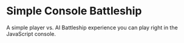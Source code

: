 # Simple Console Battleship

A simple player vs. AI Battleship experience you can play right in the JavaScript console.
